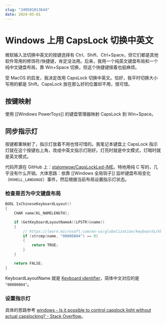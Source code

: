 ```yaml
---
slug: "240501013644"
date: 2024-05-01
---
```


# Windows 上用 CapsLock 切换中英文

微软输入法切换中英文的按键选择有 Ctrl、Shift、Ctrl+Space，但它们都是其他软件常用的修饰符/快捷键，肯定没法用。后来，我用一个纯英文键盘布局和一个纯中文键盘布局，靠 Win+Space 切换，但这个快捷键按着也挺麻烦。

受 MacOS 的启发，我决定改用 CapsLock 切换中英文。恰好，我平时切换大小写用的都是 Shift。CapsLock 放在那么好的位置却不用，很可惜。

## 按键映射

使用 [[Windows PowerToys]] 的键盘管理器映射 CapsLock 到 Win+Space。


## 同步指示灯

按键都重映射了，指示灯放着不用也怪可惜的。我笔记本键盘上 CapsLock 指示灯就在这个按键右上角，改成中英文指示灯刚好。灯亮时就是中文模式，灯暗时就是英文模式。

代码开源在 GitHub 上：[stalomeow/CapsLockLed-IME](https://github.com/stalomeow/CapsLockLed-IME)。特地用纯 C 写的，几乎没有什么开销。大体思路：依靠 [[Windows 全局钩子]] 监听键盘布局变化（`HSHELL_LANGUAGE`）事件，然后根据当前布局设置指示灯状态。

### 检查是否为中文键盘布局

``` c
BOOL IsChineseKeyboardLayout()
{
    CHAR name[KL_NAMELENGTH];

    if (GetKeyboardLayoutNameA((LPSTR)&name))
    {
        // https://learn.microsoft.com/en-us/globalization/keyboards/kbdus_2
        if (strcmp(name, "00000804") == 0)
        {
            return TRUE;
        }
    }

    return FALSE;
}
```

KeyboardLayoutName 就是 [Keyboard identifier](https://learn.microsoft.com/en-us/windows-hardware/manufacture/desktop/windows-language-pack-default-values?view=windows-11#keyboard-identifiers)，简体中文对应的是 `"00000804"`。

### 设置指示灯

具体的思路参考 [windows - Is it possible to control capslock light without actual capslocking? - Stack Overflow](https://stackoverflow.com/questions/72679665/is-it-possible-to-control-capslock-light-without-actual-capslocking)。
